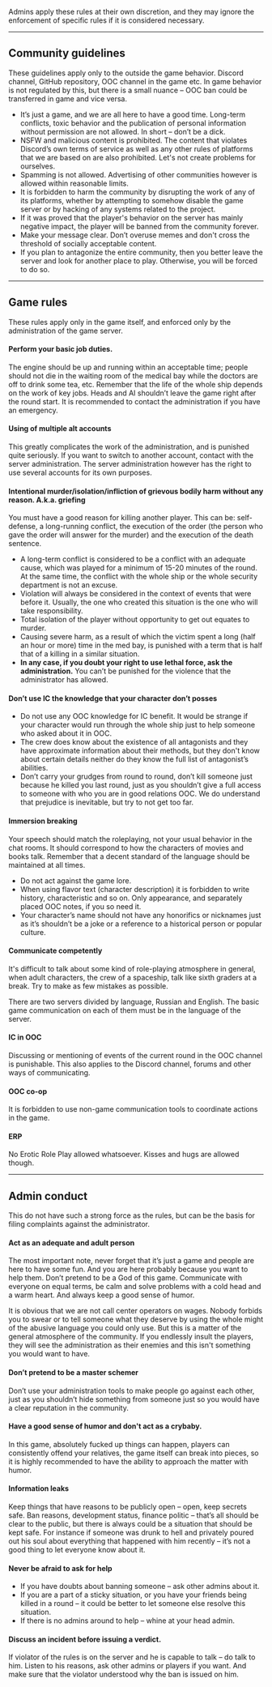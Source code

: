 Admins apply these rules at their own discretion, and they may ignore the enforcement of specific rules if it is considered necessary.

---
## Community guidelines
These guidelines apply only to the outside the game behavior. Discord channel, GitHub repository, OOC channel in the game etc. In game behavior is not regulated by this, but there is a small nuance – OOC ban could be transferred in game and vice versa.

* It’s just a game, and we are all here to have a good time. Long-term conflicts, toxic behavior and the publication of personal information without permission are not allowed. In short – don’t be a dick.
* NSFW and malicious content is prohibited. The content that violates Discord’s own terms of service as well as any other rules of platforms that we are based on are also prohibited. Let's not create problems for ourselves.
* Spamming is not allowed. Advertising of other communities however is allowed within reasonable limits.
* It is forbidden to harm the community by disrupting the work of any of its platforms, whether by attempting to somehow disable the game server or by hacking of any systems related to the project.
* If it was proved that the player's behavior on the server has mainly negative impact, the player will be banned from the community forever.
* Make your message clear. Don’t overuse memes and don't cross the threshold of socially acceptable content.
* If you plan to antagonize the entire community, then you better leave the server and look for another place to play. Otherwise, you will be forced to do so.

---
## Game rules
These rules apply only in the game itself, and enforced only by the administration of the game server.
#### Perform your basic job duties.

The engine should be up and running within an acceptable time; people should not die in the waiting room of the medical bay while the doctors are off to drink some tea, etc. Remember that the life of the whole ship depends on the work of key jobs. Heads and AI shouldn’t leave the game right after the round start. It is recommended to contact the administration if you have an emergency.

#### Using of multiple alt accounts
This greatly complicates the work of the administration, and is punished quite seriously. If you want to switch to another account, contact with the server administration. The server administration however has the right to use several accounts for its own purposes.

#### Intentional murder/isolation/infliction of grievous bodily harm without any reason. A.k.a. griefing

You must have a good reason for killing another player. This can be: self-defense, a long-running conflict, the execution of the order (the person who gave the order will answer for the murder) and the execution of the death sentence.
* A long-term conflict is considered to be a conflict with an adequate cause, which was played for a minimum of 15-20 minutes of the round. At the same time, the conflict with the whole ship or the whole security department is not an excuse.
* Violation will always be considered in the context of events that were before it. Usually, the one who created this situation is the one who will take responsibility.
* Total isolation of the player without opportunity to get out equates to murder.
* Causing severe harm, as a result of which the victim spent a long (half an hour or more) time in the med bay, is punished with a term that is half that of a killing in a similar situation.
* **In any case, if you doubt your right to use lethal force, ask the administration.** You can’t be punished for the violence that the administrator has allowed.

#### Don’t use IC the knowledge that your character don’t posses

* Do not use any OOC knowledge for IC benefit. It would be strange if your character would run through the whole ship just to help someone who asked about it in OOC.
* The crew does know about the existence of all antagonists and they have approximate information about their methods, but they don't know about certain details neither do they know the full list of antagonist’s abilities.
* Don’t carry your grudges from round to round, don’t kill someone just because he killed you last round, just as you shouldn’t give a full access to someone with who you are in good relations OOC. We do understand that prejudice is inevitable, but try to not get too far.

#### Immersion breaking
Your speech should match the roleplaying, not your usual behavior in the chat rooms. It should correspond to how the characters of movies and books talk. Remember that a decent standard of the language should be maintained at all times.
* Do not act against the game lore. 
* When using flavor text (character description) it is forbidden to write history, characteristic and so on. Only appearance, and separately placed OOC notes, if you so need it.
* Your character’s name should not have any honorifics or nicknames just as it’s shouldn’t be a joke or a reference to a historical person or popular culture.  

#### Communicate competently
It's difficult to talk about some kind of role-playing atmosphere in general, when adult characters, the crew of a spaceship, talk like sixth graders at a break. Try to make as few mistakes as possible.

There are two servers divided by language, Russian and English. The basic game communication on each of them must be in the language of the server.

#### IC in OOC 
Discussing or mentioning of events of the current round in the OOC channel is punishable. This also applies to the Discord channel, forums and other ways of communicating.

#### OOC co-op
It is forbidden to use non-game communication tools to coordinate actions in the game.

#### ERP
No Erotic Role Play allowed whatsoever. Kisses and hugs are allowed though.

---
## Admin conduct
This do not have such a strong force as the rules, but can be the basis for filing complaints against the administrator.

#### Act as an adequate and adult person
The most important note, never forget that it’s just a game and people are here to have some fun. And you are here probably because you want to help them. Don’t pretend to be a God of this game. Communicate with everyone on equal terms, be calm and solve problems with a cold head and a warm heart. And always keep a good sense of humor.

It is obvious that we are not call center operators on wages. Nobody forbids you to swear or to tell someone what they deserve by using the whole might of the abusive language you could only use. But this is a matter of the general atmosphere of the community. If you endlessly insult the players, they will see the administration as their enemies and this isn't something you would want to have. 

#### Don’t pretend to be a master schemer

Don’t use your administration tools to make people go against each other, just as you shouldn’t hide something from someone just so you would have a clear reputation in the community. 

#### Have a good sense of humor and don't act as a crybaby.

In this game, absolutely fucked up things can happen, players can consistently offend your relatives, the game itself can break into pieces, so it is highly recommended to have the ability to approach the matter with humor.

#### Information leaks 

Keep things that have reasons to be publicly open – open, keep secrets safe. Ban reasons, development status, finance politic – that’s all should be clear to the public, but there is always could be a situation that should be kept safe. For instance if someone was drunk to hell and privately poured out his soul about everything that happened with him recently – it’s not a good thing to let everyone know about it.

#### Never be afraid to ask for help 

* If you have doubts about banning someone – ask other admins about it.
* If you are a part of a sticky situation, or you have your friends being killed in a round – it could be better to let someone else resolve this situation.
* If there is no admins around to help – whine at your head admin.

#### Discuss an incident before issuing a verdict. 

If violator of the rules is on the server and he is capable to talk – do talk to him. Listen to his reasons, ask other admins or players if you want. And make sure that the violator understood why the ban is issued on him.
